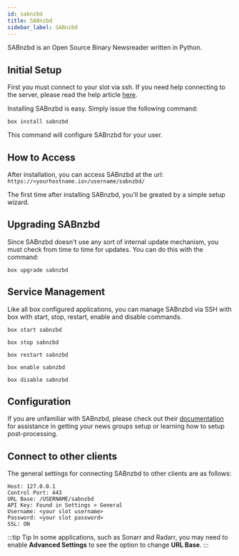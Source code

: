 ```yaml
---
id: sabnzbd
title: SABnzbd
sidebar_label: SABnzbd
---
```


SABnzbd is an Open Source Binary Newsreader written in Python.

## Initial Setup

First you must connect to your slot via ssh. If you need help connecting to the server, please read the help article [here](../getting-started/how-do-i-connect.md).

Installing SABnzbd is easy. Simply issue the following command:

```plaintext main
box install sabnzbd
```

This command will configure SABnzbd for your user.

## How to Access

After installation, you can access SABnzbd at the url: `https://<yourhostname.io>/username/sabnzbd/`

The first time after installing SABnzbd, you'll be greated by a simple setup wizard.

## Upgrading SABnzbd

Since SABnzbd doesn't use any sort of internal update mechanism, you must check from time to time for updates. You can do this with the command:

```plaintext main
box upgrade sabnzbd
```

## Service Management

Like all box configured applications, you can manage SABnzbd via SSH with box with start, stop, restart, enable and disable commands.

<!--DOCUSAURUS_CODE_TABS-->
<!--Start-->
```plaintext
box start sabnzbd
```
<!--Stop-->
```plaintext
box stop sabnzbd
```
<!--Restart-->
```plaintext
box restart sabnzbd
```
<!--Enable-->
```plaintext
box enable sabnzbd
```
<!--Disable-->
```plaintext
box disable sabnzbd
```
<!--END_DOCUSAURUS_CODE_TABS-->

## Configuration

If you are unfamiliar with SABnzbd, please check out their [documentation](https://sabnzbd.org/wiki/) for assistance in getting your news groups setup or learning how to setup post-processing.

## Connect to other clients

The general settings for connecting SABnzbd to other clients are as follows:

```plaintext main
Host: 127.0.0.1
Control Port: 443
URL Base: /USERNAME/sabnzbd
API Key: Found in Settings > General
Username: <your slot username>
Password: <your slot password>
SSL: ON
```

:::tip Tip
In some applications, such as Sonarr and Radarr, you may need to enable **Advanced Settings** to see the option to change **URL Base**.
:::

